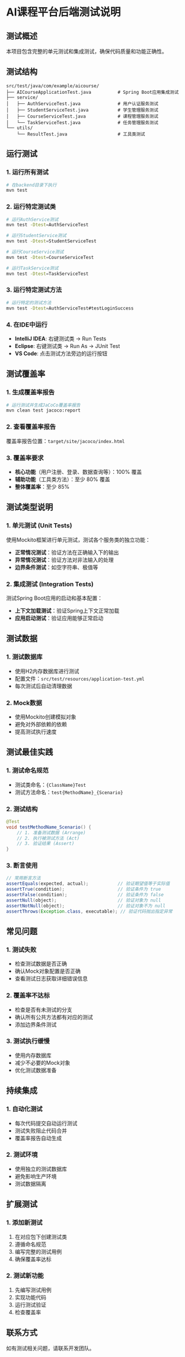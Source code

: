 # AI课程平台后端测试说明

## 测试概述

本项目包含完整的单元测试和集成测试，确保代码质量和功能正确性。

## 测试结构

```
src/test/java/com/example/aicourse/
├── AICourseApplicationTest.java          # Spring Boot应用集成测试
├── service/
│   ├── AuthServiceTest.java              # 用户认证服务测试
│   ├── StudentServiceTest.java           # 学生管理服务测试
│   ├── CourseServiceTest.java            # 课程管理服务测试
│   └── TaskServiceTest.java              # 任务管理服务测试
└── utils/
    └── ResultTest.java                   # 工具类测试
```

## 运行测试

### 1. 运行所有测试

```bash
# 在backend目录下执行
mvn test
```

### 2. 运行特定测试类

```bash
# 运行AuthService测试
mvn test -Dtest=AuthServiceTest

# 运行StudentService测试
mvn test -Dtest=StudentServiceTest

# 运行CourseService测试
mvn test -Dtest=CourseServiceTest

# 运行TaskService测试
mvn test -Dtest=TaskServiceTest
```

### 3. 运行特定测试方法

```bash
# 运行特定的测试方法
mvn test -Dtest=AuthServiceTest#testLoginSuccess
```

### 4. 在IDE中运行

- **IntelliJ IDEA**: 右键测试类 → Run Tests
- **Eclipse**: 右键测试类 → Run As → JUnit Test
- **VS Code**: 点击测试方法旁边的运行按钮

## 测试覆盖率

### 1. 生成覆盖率报告

```bash
# 运行测试并生成JaCoCo覆盖率报告
mvn clean test jacoco:report
```

### 2. 查看覆盖率报告

覆盖率报告位置：`target/site/jacoco/index.html`

### 3. 覆盖率要求

- **核心功能**（用户注册、登录、数据查询等）：100% 覆盖
- **辅助功能**（工具类方法）：至少 80% 覆盖
- **整体覆盖率**：至少 85%

## 测试类型说明

### 1. 单元测试 (Unit Tests)

使用Mockito框架进行单元测试，测试各个服务类的独立功能：

- **正常情况测试**：验证方法在正确输入下的输出
- **异常情况测试**：验证方法对非法输入的处理
- **边界条件测试**：如空字符串、极值等

### 2. 集成测试 (Integration Tests)

测试Spring Boot应用的启动和基本配置：

- **上下文加载测试**：验证Spring上下文正常加载
- **应用启动测试**：验证应用能够正常启动

## 测试数据

### 1. 测试数据库

- 使用H2内存数据库进行测试
- 配置文件：`src/test/resources/application-test.yml`
- 每次测试后自动清理数据

### 2. Mock数据

- 使用Mockito创建模拟对象
- 避免对外部依赖的依赖
- 提高测试执行速度

## 测试最佳实践

### 1. 测试命名规范

- 测试类命名：`{ClassName}Test`
- 测试方法命名：`test{MethodName}_{Scenario}`

### 2. 测试结构

```java
@Test
void testMethodName_Scenario() {
    // 1. 准备测试数据 (Arrange)
    // 2. 执行被测试方法 (Act)
    // 3. 验证结果 (Assert)
}
```

### 3. 断言使用

```java
// 常用断言方法
assertEquals(expected, actual);           // 验证期望值等于实际值
assertTrue(condition);                    // 验证条件为 true
assertFalse(condition);                   // 验证条件为 false
assertNull(object);                       // 验证对象为 null
assertNotNull(object);                    // 验证对象不为 null
assertThrows(Exception.class, executable); // 验证代码抛出指定异常
```

## 常见问题

### 1. 测试失败

- 检查测试数据是否正确
- 确认Mock对象配置是否正确
- 查看测试日志获取详细错误信息

### 2. 覆盖率不达标

- 检查是否有未测试的分支
- 确认所有公共方法都有对应的测试
- 添加边界条件测试

### 3. 测试执行缓慢

- 使用内存数据库
- 减少不必要的Mock对象
- 优化测试数据准备

## 持续集成

### 1. 自动化测试

- 每次代码提交自动运行测试
- 测试失败阻止代码合并
- 覆盖率报告自动生成

### 2. 测试环境

- 使用独立的测试数据库
- 避免影响生产环境
- 测试数据隔离

## 扩展测试

### 1. 添加新测试

1. 在对应包下创建测试类
2. 遵循命名规范
3. 编写完整的测试用例
4. 确保覆盖率达标

### 2. 测试新功能

1. 先编写测试用例
2. 实现功能代码
3. 运行测试验证
4. 检查覆盖率

## 联系方式

如有测试相关问题，请联系开发团队。 